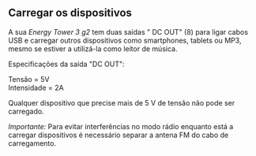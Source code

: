 ## Carregar os dispositivos

A sua *Energy Tower 3 g2* tem duas saídas " DC OUT" (8) para ligar cabos USB e carregar outros dispositivos como smartphones, tablets ou MP3, mesmo se estiver a utilizá-la como leitor de música.

Especificações da saída "DC OUT": <br>

Tensão = 5V <br>
Intensidade = 2A

Qualquer dispositivo que precise mais de 5 V de tensão não pode ser carregado.

*Importante:* Para evitar interferências no modo rádio enquanto está a carregar dispositivos é necessário separar a antena FM do cabo de carregamento.
